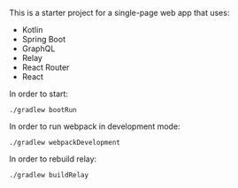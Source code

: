 This is a starter project for a single-page web app that uses:
- Kotlin
- Spring Boot
- GraphQL
- Relay
- React Router
- React

In order to start:
```
./gradlew bootRun
```

In order to run webpack in development mode:

```
./gradlew webpackDevelopment
```

In order to rebuild relay: 

```
./gradlew buildRelay
```